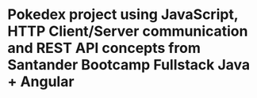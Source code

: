 # Pokedex project using JavaScript, HTTP Client/Server communication and REST API concepts from Santander Bootcamp Fullstack Java + Angular